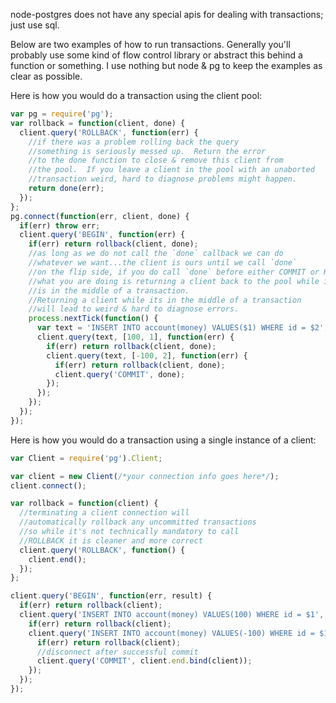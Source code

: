 node-postgres does not have any special apis for dealing with transactions; just use sql.  

Below are two examples of how to run transactions.  Generally you'll probably use some kind of flow control library or abstract this behind a function or something.  I use nothing but node & pg to keep the examples as clear as possible.

Here is how you would do a transaction using the client pool:
```js
var pg = require('pg');
var rollback = function(client, done) {
  client.query('ROLLBACK', function(err) {
    //if there was a problem rolling back the query
    //something is seriously messed up.  Return the error
    //to the done function to close & remove this client from
    //the pool.  If you leave a client in the pool with an unaborted
    //transaction weird, hard to diagnose problems might happen.
    return done(err);
  });
};
pg.connect(function(err, client, done) {
  if(err) throw err;
  client.query('BEGIN', function(err) {
    if(err) return rollback(client, done);
    //as long as we do not call the `done` callback we can do 
    //whatever we want...the client is ours until we call `done`
    //on the flip side, if you do call `done` before either COMMIT or ROLLBACK
    //what you are doing is returning a client back to the pool while it 
    //is in the middle of a transaction.  
    //Returning a client while its in the middle of a transaction
    //will lead to weird & hard to diagnose errors.
    process.nextTick(function() {
      var text = 'INSERT INTO account(money) VALUES($1) WHERE id = $2';
      client.query(text, [100, 1], function(err) {
        if(err) return rollback(client, done);
        client.query(text, [-100, 2], function(err) {
          if(err) return rollback(client, done);
          client.query('COMMIT', done);
        });
      });
    });
  });
});
```

Here is how you would do a transaction using a single instance of a client:

```js
var Client = require('pg').Client;

var client = new Client(/*your connection info goes here*/);
client.connect();

var rollback = function(client) {
  //terminating a client connection will
  //automatically rollback any uncommitted transactions
  //so while it's not technically mandatory to call
  //ROLLBACK it is cleaner and more correct
  client.query('ROLLBACK', function() {
    client.end();
  });
};

client.query('BEGIN', function(err, result) {
  if(err) return rollback(client);
  client.query('INSERT INTO account(money) VALUES(100) WHERE id = $1', [1], function(err, result) {
    if(err) return rollback(client);
    client.query('INSERT INTO account(money) VALUES(-100) WHERE id = $1', [2], function(err, result) {
      if(err) return rollback(client);
      //disconnect after successful commit
      client.query('COMMIT', client.end.bind(client));
    });
  });
});
```